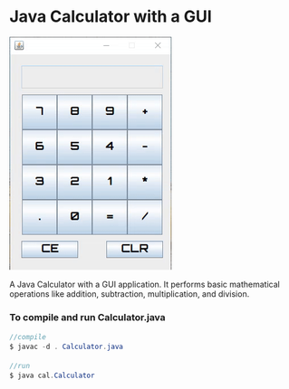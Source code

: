 # Java Calculator with a GUI

![Calculator](/img/calculator.gif)

A Java Calculator with a GUI application. It performs basic mathematical operations like addition, subtraction, multiplication, and division.


### To compile and run Calculator.java

```java
//compile
$ javac -d . Calculator.java

//run
$ java cal.Calculator
```
